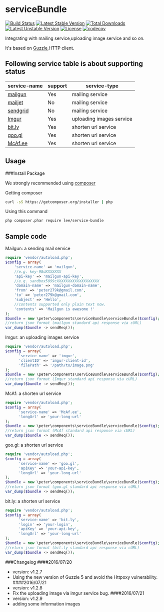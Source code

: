 # serviceBundle 
[![Build Status](https://travis-ci.org/peter279k/serviceBundle.svg?branch=v1.2.8)](https://travis-ci.org/peter279k/serviceBundle) [![Latest Stable Version](https://poser.pugx.org/lee/service-bundle/version)](https://packagist.org/packages/lee/service-bundle) [![Total Downloads](https://poser.pugx.org/lee/service-bundle/downloads)](https://packagist.org/packages/lee/service-bundle) [![Latest Unstable Version](https://poser.pugx.org/lee/service-bundle/v/unstable)](https://packagist.org/packages/lee/service-bundle) [![License](https://poser.pugx.org/lee/service-bundle/license)](https://packagist.org/packages/lee/service-bundle) [![codecov](https://codecov.io/gh/peter279k/serviceBundle/branch/master/graph/badge.svg)](https://codecov.io/gh/peter279k/serviceBundle)

Integrating with mailing service,uploading image service and so on.

It's based on [Guzzle](https://github.com/guzzle/guzzle),HTTP client.

## Following service table is about supporting status

| service-name|support|service-type|
|-------------|-------|------------|
| [mailgun](https://www.mailgun.com/)| Yes   | mailing service |
| [mailjet](http://dev.mailjet.com/guides/?php#about-the-mailjet-restful-api) | No | mailing service |
| [sendgrid](https://sendgrid.com/)    | No    | mailing service |
| [Imgur](http://imgur.com/)       | Yes   | uploading images service |
| [bit.ly](https://bitly.com/)      | Yes    | shorten url service |
| [goo.gl](https://goo.gl/)      | Yes    | shorten url service |
|[McAf.ee](https://community.mcafee.com/docs/DOC-1991)| Yes | shorten url service |

## Usage
###Install Package
  
  We strongly recommended using [composer](https://getcomposer.org)
  
  Getting composer
  ```bash
  curl -sS https://getcomposer.org/installer | php
  ```
  Using this command
  ```bash
  php composer.phar require lee/service-bundle
  ```
## Sample code
  Mailgun: a sending mail service
  ```php
  require 'vendor/autoload.php';
  $config = array(
      'service-name' => 'mailgun',
      //e.g. key-98dXXXXXXX
      'api-key' => 'mailgun-api-key',
      //e.g. sandbox5099cXXXXXXXXXXXXXXXXXXX
      'domain-name' => 'mailgun-domain-name',
      'from' => 'peter279k@gmail.com',
      'to' => 'peter279k@gmail.com',
      'subject' => 'Hello',
      //contents supported only plain text now.
      'contents' => 'Mailgun is awesome !'
  );
  $bundle = new \peter\components\serviceBundle\serviceBundle($config);
  //return json format (mailgun standard api response via cURL)
  var_dump($bundle -> sendReq());
  ```
  Imgur: an uploading images service
  ```php
  require 'vendor/autoload.php';
  $config = array(
		'service-name' => 'imgur',
		'clientID' => 'imgur-client-id',
		'filePath' => '/path/to/image.png'
  );
  $bundle = new \peter\components\serviceBundle\serviceBundle($config);
  //return json format (Imgur standard api response via cURL)
  var_dump($bundle -> sendReq());
  ```
  McAf: a shorten url service
  ```php
  require 'vendor/autoload.php';
  $config = array(
		'service-name' => 'McAf.ee',
		'longUrl' => 'your-long-url'
  );
  $bundle = new \peter\components\serviceBundle\serviceBundle($config);
  //return json format (McAf standard api response via cURL)
  var_dump($bundle -> sendReq());
  ```
  goo.gl: a shorten url service
  ```php
  require 'vendor/autoload.php';
  $config = array(
		'service-name' => 'goo.gl',
		'apiKey' => 'your-api-key',
		'longUrl' => 'your-long-url'
  );
  $bundle = new \peter\components\serviceBundle\serviceBundle($config);
  //return json format (goo.gl standard api response via cURL)
  var_dump($bundle -> sendReq());
  ```
  bit.ly: a shorten url service
  ```php
  require 'vendor/autoload.php';
  $config = array(
		'service-name' => 'bit.ly',
		'login' => 'your-login',
		'apiKey' => 'your-api-key',
		'longUrl' => 'your-long-url'
  );
  $bundle = new \peter\components\serviceBundle\serviceBundle($config);
  //return json format (bit.ly standard api response via cURL)
  var_dump($bundle -> sendReq());
  ```
###Changelog
####2016/07/20
+ version: v1.2.7
+ Using the new version of Guzzle 5 and avoid the Httpoxy vulnerability.
####2016/07/21
+ version: v1.2.8
+ Fix the uploading image via imgur service bug.
####2016/07/21
+ version: v1.2.9
+ adding some information images
